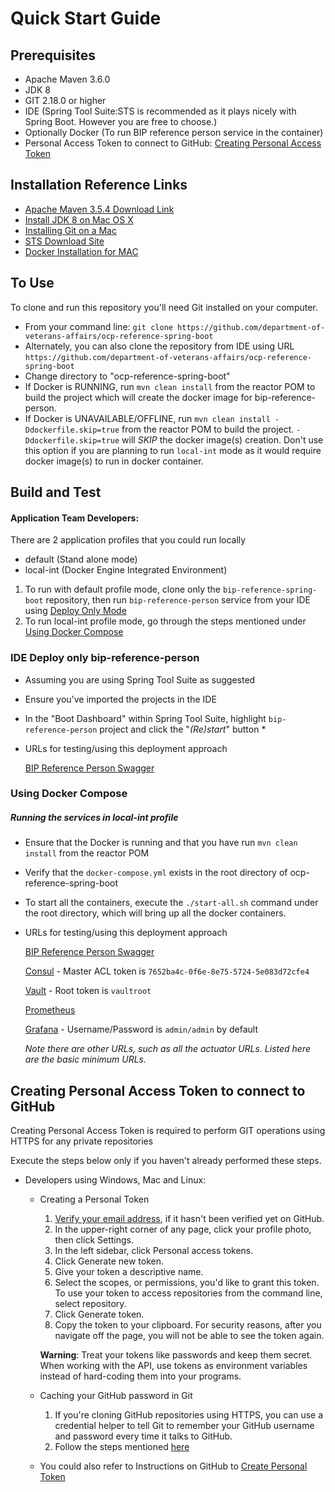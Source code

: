 # Quick Start Guide

## Prerequisites

* Apache Maven 3.6.0
* JDK 8
* GIT 2.18.0 or higher
* IDE (Spring Tool Suite:STS is recommended as it plays nicely with Spring Boot. However you are free to choose.)
* Optionally Docker (To run BIP reference person service in the container)
* Personal Access Token to connect to GitHub: [Creating Personal Access Token](#creating-personal-access-token-to-connect-to-github)

## Installation Reference Links
* [Apache Maven 3.5.4 Download Link](https://archive.apache.org/dist/maven/maven-3/3.5.4/binaries/)
* [Install JDK 8 on Mac OS X](installation-help-guide.md#install-jdk-8-on-a-mac)
* [Installing Git on a Mac](installation-help-guide.md#installing-git-on-a-mac)
* [STS Download Site](https://spring.io/tools3/sts/all)
* [Docker Installation for MAC](https://docs.docker.com/docker-for-mac/install/)

## To Use

To clone and run this repository you'll need Git installed on your computer. 

* From your command line: `git clone https://github.com/department-of-veterans-affairs/ocp-reference-spring-boot`
* Alternately, you can also clone the repository from IDE using URL `https://github.com/department-of-veterans-affairs/ocp-reference-spring-boot`
* Change directory to "ocp-reference-spring-boot"
* If Docker is RUNNING, run `mvn clean install` from the reactor POM to build the project which will create the docker image for bip-reference-person. 
* If Docker is UNAVAILABLE/OFFLINE, run `mvn clean install -Ddockerfile.skip=true` from the reactor POM to build the project. `-Ddockerfile.skip=true` will *SKIP* the docker image(s) creation. Don't use this option if you are planning to run `local-int` mode as it would require docker image(s) to run in docker container.

## Build and Test

#### Application Team Developers: ### 

There are 2 application profiles that you could run locally

* default (Stand alone mode)
* local-int (Docker Engine Integrated Environment) 


1. To run with default profile mode, clone only the `bip-reference-spring-boot` repository, then run `bip-reference-person` service from your IDE using [Deploy Only Mode](#ide-deploy-only-bip-reference-person)
1. To run local-int profile mode, go through the steps mentioned under [Using Docker Compose](#using-docker-compose)

### IDE Deploy only bip-reference-person
* Assuming you are using Spring Tool Suite as suggested
* Ensure you've imported the projects in the IDE
* In the "Boot Dashboard" within Spring Tool Suite, highlight `bip-reference-person` project and click the "*(Re)start*" button *
* URLs for testing/using this deployment approach

  [BIP Reference Person Swagger](http://localhost:8080/swagger-ui.html)

### Using Docker Compose

##### Running the services in local-int profile

* Ensure that the Docker is running and that you have run `mvn clean install` from the reactor POM
* Verify that the `docker-compose.yml` exists in the root directory of ocp-reference-spring-boot
* To start all the containers, execute the `./start-all.sh` command under the root directory, which will bring up all the docker containers. 
* URLs for testing/using this deployment approach

  [BIP Reference Person Swagger](http://localhost:8080/swagger-ui.html)

  [Consul](http://localhost:8500) - Master ACL token is `7652ba4c-0f6e-8e75-5724-5e083d72cfe4`

  [Vault](http://localhost:8200) - Root token is `vaultroot`

  [Prometheus](http://localhos:9090)

  [Grafana](http://localhost:3000) - Username/Password is `admin/admin` by default

  *Note there are other URLs, such as all the actuator URLs.  Listed here are the basic minimum URLs.*

## Creating Personal Access Token to connect to GitHub

Creating Personal Access Token is required to perform GIT operations using HTTPS for any private repositories

Execute the steps below only if you haven't already performed these steps.

* Developers using Windows, Mac and Linux: 

  * Creating a Personal Token
    1. [Verify your email address](https://help.github.com/articles/verifying-your-email-address/), if it hasn't been verified yet on GitHub.
    2. In the upper-right corner of any page, click your profile photo, then click Settings.
    3. In the left sidebar, click Personal access tokens.
    4. Click Generate new token.
    5. Give your token a descriptive name.
    6. Select the scopes, or permissions, you'd like to grant this token. To use your token to access repositories from the command line, select repository.
    7. Click Generate token.
    8. Copy the token to your clipboard. For security reasons, after you navigate off the page, you will not be able to see the token again.

    **Warning**: Treat your tokens like passwords and keep them secret. When working with the API, use tokens as environment variables instead of hard-coding them into your programs.

  * Caching your GitHub password in Git
    1. If you're cloning GitHub repositories using HTTPS, you can use a credential helper to tell Git to remember your GitHub username and password every time it talks to GitHub.
    2. Follow the steps mentioned [here](https://help.github.com/en/articles/caching-your-github-password-in-git)

  * You could also refer to Instructions on GitHub to [Create Personal Token](https://help.github.com/articles/creating-a-personal-access-token-for-the-command-line/)


  
